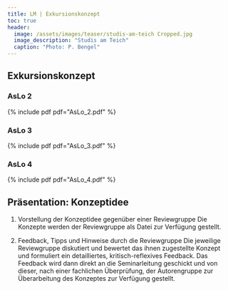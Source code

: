 ```yaml
---
title: LM | Exkursionskonzept
toc: true
header:
  image: /assets/images/teaser/studis-am-teich Cropped.jpg
  image_description: "Studis am Teich"
  caption: "Photo: P. Bengel"
---
```



## Exkursionskonzept


### AsLo 2
{% include pdf pdf="AsLo_2.pdf" %}
<br>

### AsLo 3
{% include pdf pdf="AsLo_3.pdf" %}
<br>

### AsLo 4
{% include pdf pdf="AsLo_4.pdf" %}


## Präsentation: Konzeptidee

1. Vorstellung der Konzeptidee gegenüber einer Reviewgruppe
Die Konzepte werden der Reviewgruppe als Datei zur Verfügung gestellt.


2. Feedback, Tipps und Hinweise durch die Reviewgruppe
Die jeweilige Reviewgruppe diskutiert und bewertet das ihnen zugestellte Konzept und formuliert ein detailliertes, kritisch-reflexives Feedback. 
Das Feedback wird dann direkt an die Seminarleitung geschickt und von dieser, nach einer fachlichen Überprüfung, der Autorengruppe zur Überarbeitung des Konzeptes zur Verfügung gestellt.


